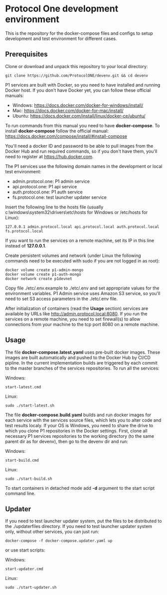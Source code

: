 Protocol One development environment
====================================

This is the repository for the docker-compose files and configs to setup development and test environment for different cases.

Prerequisites
-------------

Clone or download and unpack this repository to your local directory:
  
    git clone https://github.com/ProtocolONE/devenv.git && cd devenv

P1 services are built with Docker, so you need to have installed and running Docker host. 
If you don't have Docker yet, you can follow these official manuals:

 - Windows: https://docs.docker.com/docker-for-windows/install/
 - Mac: https://docs.docker.com/docker-for-mac/install/
 - Ubuntu: https://docs.docker.com/install/linux/docker-ce/ubuntu/

To run commands from this manual you need to have **docker-compose**. 
To install **docker-compose** follow the official manual: https://docs.docker.com/compose/install/#install-compose

You'll need a docker ID and password to be able to pull images from the Docker Hub and run required commands, so if you don't have them, you'll need to register at https://hub.docker.com.

The P1 services use the following domain names in the development or local test environment:
  
  - admin.protocol.one: P1 admin service
  - api.protocol.one: P1 api service
  - auth.protocol.one: P1 auth service  
  - fs.protocol.one: test launcher updater service  

Insert the following line to the hosts file (usually c:\windows\system32\drivers\etc\hosts for Windows or /etc/hosts for Linux): 

    127.0.0.1 admin.protocol.local api.protocol.local auth.protocol.local fs.protocol.local

If you want to run the services on a remote machine, set its IP in this line instead of **127.0.0.1**.

Create persistent volumes and network (under Linux the following commands need to be executed with sudo if you are not logged in as root):
  
    docker volume create p1-admin-mongo
    docker volume create p1-auth-mongo
    docker network create p1devnet

Copy file ./etc/.env.example to ./etc/.env and set appropriate values for the environment variables.
P1 Admin service uses Amazon S3 service, so you'll need to set S3 access parameters in the ./etc/.env file.

After initialization of containers (read the **Usage** section) services are available by URLs like http://admin.protocol.local:8080. 
If you run the services on a remote machine, you need to set firewall(s) to allow connections from your machine to the tcp port 8080 on a remote machine.

Usage
-----

The file **docker-compose.latest.yaml** uses pre-built docker images. These images are built automatically and pushed to the Docker Hub by CI/CD pipline. In the current implementation builds are triggered by each commit to the master branches of the services repositories.
To run all the services:

Windows:    

    start-latest.cmd

Linux:

    sudo ./start-latest.sh

The file **docker-compose.build.yaml** builds and run docker images for each service with the services source files, which lets you to alter code and test results localy. 
If your OS is Windows, you need to share the drive to which you clone P1 repositories in the Docker settings.
First, clone all necessary P1 services repositories to the working directory (to the same parent dir as for devenv), then go to the devenv dir and run:

Windows:    

    start-build.cmd

Linux:

    sudo ./start-build.sh

To start containers in detached mode add **-d** argument to the start script command line.

Updater
-------

If you need to test launcher updater system, put the files to be distributed to the ./updaterfiles directory.
If you need to test launcher updater system only, without other services, you can just run:

    docker-compose -f docker-compose.updater.yaml up

or use start scripts:

Windows:
    
    start-updater.cmd

Linux:
    
    sudo ./start-updater.sh
